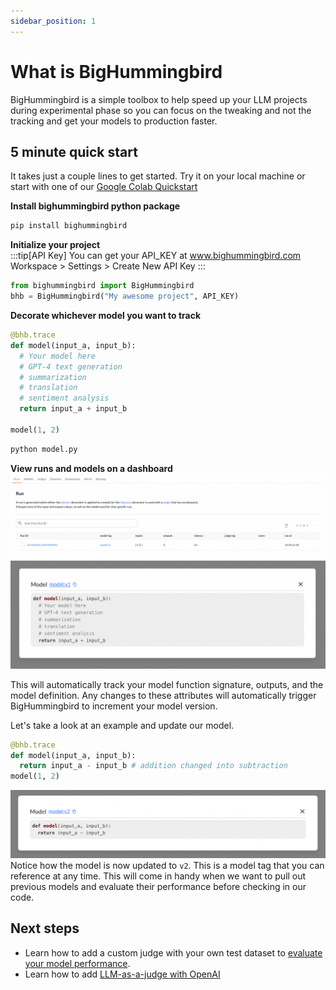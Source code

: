 ```yaml
---
sidebar_position: 1
---
```


# What is BigHummingbird
BigHummingbird is a simple toolbox to help speed up your LLM projects during experimental phase so you can focus on the tweaking and not the tracking and get your models to production faster. 

## 5 minute quick start  
It takes just a couple lines to get started. Try it on your local machine or start with one of our
[Google Colab Quickstart](https://colab.research.google.com/drive/1bKd5OZdFtC5a1SpXvp1FxRdVsgdf9M26#scrollTo=xSAJTLv6GBGc)

**Install bighummingbird python package**
```bash
pip install bighummingbird
```

**Initialize your project**  
:::tip[API Key]
You can get your API_KEY at www.bighummingbird.com Workspace > Settings > Create New API Key
:::

```python
from bighummingbird import BigHummingbird
bhb = BigHummingbird("My awesome project", API_KEY)
```

**Decorate whichever model you want to track**  

```python title="model.py"
@bhb.trace
def model(input_a, input_b):
  # Your model here
  # GPT-4 text generation
  # summarization
  # translation
  # sentiment analysis
  return input_a + input_b

model(1, 2)
```

```bash
python model.py
```
**View runs and models on a dashboard**  
![run_table](../static/img/run_table.png)
![model_detail_v1](../static/img/model_detail_v1.png)

This will automatically track your model function signature, outputs, and the model definition. Any changes to these attributes will automatically trigger BigHummingbird to increment your model version. 

Let's take a look at an example and update our model. 
```python
@bhb.trace
def model(input_a, input_b):
  return input_a - input_b # addition changed into subtraction
model(1, 2)
```
![model_detail_v2](../static/img/model_detail_v2.png)
Notice how the model is now updated to `v2`. This is a model tag that you can reference at any time. This will come in handy when we want to pull out previous models and evaluate their performance before checking in our code.

## Next steps  
- Learn how to add a custom judge with your own test dataset to [evaluate your model performance](./quick_start/evaluating_model.md). 
- Learn how to add [LLM-as-a-judge with OpenAI](./quick_start/llm_as_a_judge.md)